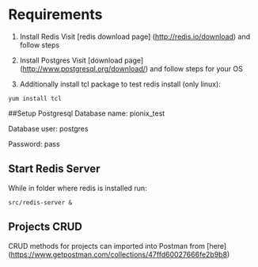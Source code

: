 # Requirements

1. Install Redis
Visit [redis download page] (http://redis.io/download) and follow steps

2. Install Postgres
Visit [download page] (http://www.postgresql.org/download/) and follow steps for your OS

3. Additionally install tcl package to test redis install (only linux):
```
yum install tcl
```

##Setup Postgresql
Database name: pionix_test

Database user: postgres

Password: pass

## Start Redis Server
While in folder where redis is installed run:
```
src/redis-server &
```


## Projects CRUD
CRUD methods for projects can imported into Postman from [here] (https://www.getpostman.com/collections/47ffd60027666fe2b9b8)

